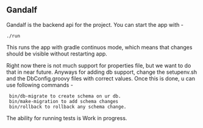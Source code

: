 Gandalf
-----------------------------

Gandalf is the backend api for the project.
You can start the app with -

    ./run

This runs the app with gradle continuos mode, which means that changes should be visible without restarting app.

Right now there is not much support for properties file, but we want to do that in near future. Anyways for adding db support, change the setupenv.sh and the DbConfig.groovy files with correct values.
Once this is done, u can use following commands -

     bin/db-migrate to create schema on ur db.
     bin/make-migration to add schema changes
     bin/rollback to rollback any schema change.


The ability for running tests is Work in progress.